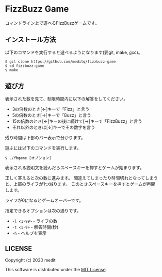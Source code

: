 # FizzBuzz Game
コマンドライン上で遊べるFizzBuzzゲームです。

## インストール方法
以下のコマンドを実行すると遊べるようになります(要git, make, gcc)。

```
$ git clone https://github.com/meditq/fizzbuzz-game
$ cd fizzbuzz-game
$ make
```

## 遊び方
表示された数を見て、制限時間内に以下の解答をしてください。

* 3の倍数のとき[←]キーで「Fizz」と言う
* 5の倍数のとき[→]キーで「Buzz」と言う
* 15の倍数のとき[←]キーの後に続けて[→]キーで「FizzBuzz」と言う
* それ以外のときは[↓]キーでその数字を言う

残り時間は下部のバー表示で分かります。

遊ぶには以下のコマンドを実行します。

```
$ ./fbgame [オプション]
```

表示される説明文を読んだらスペースキーを押すとゲームが始まります。

正しく答えると次の数に進みます。
間違えてしまったり時間切れとなってしまうと、上部のライフが1つ減ります。
このときスペースキーを押すとゲームが再開します。

ライフが0になるとゲームオーバーです。

指定できるオプションは次の通りです。

* `-l <1-99>` - ライフの数
* `-t <1-9>` - 解答時間(秒)
* `-h` - ヘルプを表示

## LICENSE
Copyright (c) 2020 medit

This software is distributed under the [MIT License](./LICENSE).
